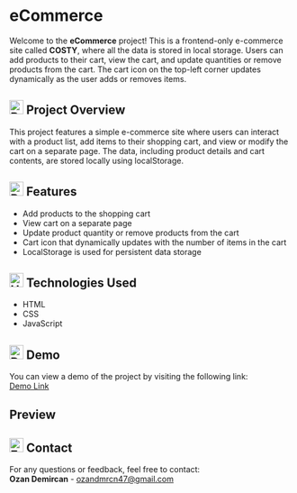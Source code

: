 # eCommerce
Welcome to the **eCommerce** project! This is a frontend-only e-commerce site called **COSTY**, where all the data is stored in local storage. Users can add products to their cart, view the cart, and update quantities or remove products from the cart. The cart icon on the top-left corner updates dynamically as the user adds or removes items.

## <img src="https://raw.githubusercontent.com/Tarikul-Islam-Anik/Animated-Fluent-Emojis/master/Emojis/Activities/Bullseye.png" alt="Bullseye" width="25" height="25" /> Project Overview
This project features a simple e-commerce site where users can interact with a product list, add items to their shopping cart, and view or modify the cart on a separate page. The data, including product details and cart contents, are stored locally using localStorage.

## <img src="https://raw.githubusercontent.com/Tarikul-Islam-Anik/Animated-Fluent-Emojis/master/Emojis/Travel%20and%20places/Rocket.png" alt="Rocket" width="25" height="25" /> Features
- Add products to the shopping cart
- View cart on a separate page
- Update product quantity or remove products from the cart
- Cart icon that dynamically updates with the number of items in the cart
- LocalStorage is used for persistent data storage

## <img src="https://raw.githubusercontent.com/Tarikul-Islam-Anik/Animated-Fluent-Emojis/master/Emojis/Objects/Hammer%20and%20Wrench.png" alt="Hammer and Wrench" width="25" height="25" /> Technologies Used
- HTML
- CSS
- JavaScript

## <img src="https://raw.githubusercontent.com/Tarikul-Islam-Anik/Animated-Fluent-Emojis/master/Emojis/Objects/Desktop%20Computer.png" alt="Desktop Computer" width="25" height="25" /> Demo
You can view a demo of the project by visiting the following link:  
[Demo Link](https://ozanecommerce.netlify.app/)

## Preview


## <img src="https://raw.githubusercontent.com/Tarikul-Islam-Anik/Animated-Fluent-Emojis/master/Emojis/Objects/E-Mail.png" alt="E-Mail" width="25" height="25" /> Contact
For any questions or feedback, feel free to contact:  
**Ozan Demircan** - ozandmrcn47@gmail.com
